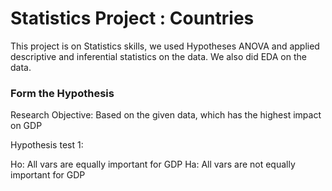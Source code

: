 
# Statistics Project : Countries

This project is on Statistics skills, we used Hypotheses ANOVA and applied descriptive and inferential statistics on the data. We also did EDA on the data. 



### Form the Hypothesis

Research Objective: Based on the given data, which has the highest impact on GDP

Hypothesis test 1:

Ho: All vars are equally important for GDP
Ha: All vars are not equally important for GDP  
